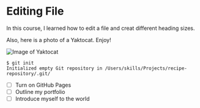 # Editing File

In this course, I learned how to edit a file and creat different heading sizes. 

Also, here is a photo of a Yaktocat. Enjoy!

![Image of Yaktocat](https://octodex.github.com/images/yaktocat.png)

```
$ git init
Initialized empty Git repository in /Users/skills/Projects/recipe-repository/.git/
```

- [ ] Turn on GitHub Pages
- [ ] Outline my portfolio
- [ ] Introduce myself to the world
